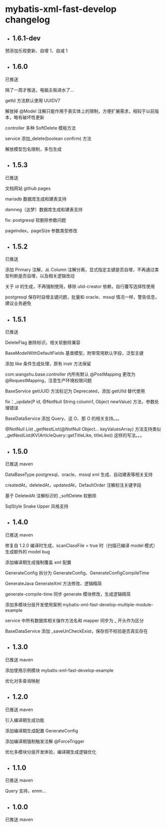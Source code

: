 # mybatis-xml-fast-develop changelog

+ ## 1.6.1-dev

预添加乐观更新、自增 1、自减 1

+ ## 1.6.0

已推送

隔了一周才推送，电脑主板进水了...

getId 方法默认使用 UUIDV7

解放掉 @Model 注解只能作用于表实体上的限制，方便扩展需求，相较于以前版本，略有破坏性更新

controller 多种 SoftDelete 模板方法

service 添加_delete(boolean confirm) 方法

解放模型包名限制，多包生成

+ ## 1.5.3

已推送

文档网站 github pages

mariadb 数据库生成和建表支持

damneg（达梦）数据库生成和建表支持

fix: postgresql 软删除参数问题

pageIndex，pageSize 参数类型修改

+ ## 1.5.2

已推送

添加 Primary 注解，从 Column 注解分离，显式指定主键是否自增，不再通过类型判断是否自增，以及相关逻辑改动

关于 id 的生成，不再强制使用，移除 ulid-creator 依赖，自行覆写选择性使用

postgresql 保存时自增主键问题，批量和 oracle、mssql 情况一样，警告信息，建议业务避免

+ ## 1.5.1

已推送

DeleteFlag 删除标识，相关软删除兼容

BaseModelWithDefaultFields 基类模型，附带常用默认字段，泛型主键

添加 like 条件生成处理，原有 instr 方法保留

com.wangshu.base.controller 内所有默认 @PostMapping 更改为 @RequestMapping，注意生产环境权限问题

BaseService getUUID 方法标记为 Deprecated，添加 getUlId 替代使用

fix：_update(P id, @NotNull String column1, Object newValue) 方法，参数处理错误

BaseDataService 添加 Query、这 O、那 O 的相关支持。。。

@NotNull List<T> _getNestList(@NotNull Object... keyValuesArray) 方法支持类似 _getNestList(KV(ArticleQuery::getTitleLike, titleLike)) 这样的写法。。。

+ ## 1.5.0

已推送 maven

DataBaseType postgresql、oracle、mssql xml 生成、自动建表等相关支持

createdAt，deletedAt，updatedAt，DefaultOrder 注解标注关键字段

基于 DeletedAt 注解标识的 _softDelete 软删除

SqlStyle Snake Upper 风格支持

+ ## 1.4.0

已推送 maven

修复自 1.2.0 编译时生成，scanClassFile = true 时（扫描已编译 model 模式）生成额外的 model bug

添加编译期生成强制覆盖 xml 配置

GenerateConfig 拆分为 GenerateConfig、GenerateConfigCompileTime

GenerateJava GenerateXml 方法修改、逻辑精简

generate-compile-time 同步 generate 模块修改，生成逻辑精简

添加多模块分层开发使用案例 mybatis-xml-fast-develop-multiple-module-example

service 中所有数据库相关操作方法名和 mapper 同步为 _ 开头作为区分

BaseDataService 添加 _saveUnCheckExist，保存但不校验是否真实存在

+ ## 1.3.0

已推送 maven

添加使用示例模块 mybatis-xml-fast-develop-example

优化对多查询映射

+ ## 1.2.0

已推送 maven

引入编译期生成功能

添加编译期生成配置 GenerateConfig

添加编译期强制触发注解 @ForceTrigger

优化多模块分层开发体验，编译期生成逻辑优化

+ ## 1.1.0

已推送 maven

Query 支持，emm...

+ ## 1.0.0

已推送 maven
